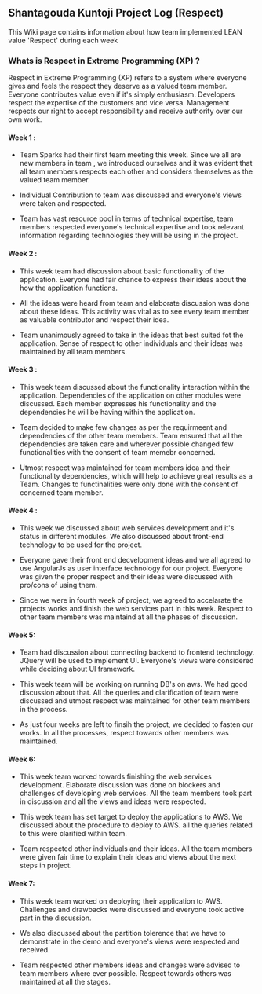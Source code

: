 ## Shantagouda Kuntoji Project Log (Respect) 

This Wiki page contains information about how team implemented LEAN value 'Respect' during each week

### Whats is Respect in Extreme Programming (XP) ? 
Respect in Extreme Programming (XP) refers to a system where everyone gives and feels the respect they deserve as a valued team member. Everyone contributes value even if it's simply enthusiasm. Developers respect the expertise of the customers and vice versa. Management respects our right to accept responsibility and receive authority over our own work.

#### Week 1 : 
* Team Sparks had their first team meeting this week. Since we all are new members in team , we introduced ourselves and it was evident that all team members respects each other and considers themselves as the valued team member.

* Individual Contribution to team was discussed and everyone's views were taken and respected.

* Team has vast resource pool in terms of technical expertise, team members respected everyone's technical expertise and took relevant information regarding technologies they will be using in the project.

#### Week 2 :
* This week team had discussion about basic functionality of the application.  Everyone had fair chance to express their ideas about the how the application functions.

* All the ideas were heard from team and elaborate discussion was done about these ideas. This activity was vital as to see every team member as valuable contributor and respect their idea.

* Team unanimously agreed to take in the ideas that best suited fot the application. Sense of respect to other individuals and their ideas was maintained by all team members.

#### Week 3 :
* This week team discussed about the functionality interaction within the application. Dependencies of the application on other modules were discussed. Each member expresses his functionality and the dependencies he will be having within the application.

* Team decided to make few changes as per the requirmeent and dependencies of the other team members. Team ensured that all the dependencies are taken care and wherever possible changed few functionalities with the consent of team memebr concerned.

* Utmost respect was maintained for team members idea and their functionality dependencies, which will help to achieve great results as a Team. Changes to functinalities were only done with the consent of concerned team member.

#### Week 4 :
* This week we discussed about web services development and it's status in different modules. We also discussed about front-end technology to be used for the project.

* Everyone gave their front end decvelopment ideas and we all agreed to use AngularJs as user interface technology for our project. Everyone was given the proper respect and their ideas were discussed with pro/cons of using them.

* Since we were in fourth week of project, we agreed to accelarate the projects works and finish the web services part in this week. Respect to other team members was maintaind at all the phases of discussion.

#### Week 5:
* Team had discussion about connecting backend to frontend technology. JQuery will be used to implement UI. Everyone's views were considered while deciding about UI framework.

* This week team will be working on running DB's on aws. We had good discussion about that. All the queries and clarification of team were discussed and utmost respect was maintained for other team members in the process.

* As just four weeks are left to finsih the project, we decided to fasten our works. In all the processes, respect towards other members was maintained.

#### Week 6:
* This week team worked towards finishing the web services development. Elaborate discussion was done on blockers and challenges of developing web services. All the team members took part in discussion and all the views and ideas were respected.

* This week team has set target to deploy the applications to AWS. We discussed about the procedure to deploy to AWS. all the queries related to this were clarified within team.

* Team respected other individuals and their ideas. All the team members were given fair time to explain their ideas and views about the next steps in project.

#### Week 7:
* This week team worked on deploying their application to AWS. Challenges and drawbacks were discussed and everyone took active part in the discussion. 

* We also discussed about the partition tolerence that we have to demonstrate in the demo and everyone's views were respected and received. 

* Team respected other members ideas and changes were advised to team members where ever possible. Respect towards others was maintained at all the stages.
